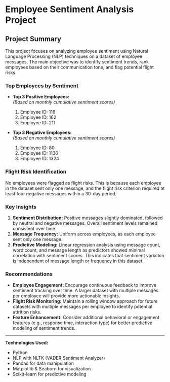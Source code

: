 # Employee Sentiment Analysis Project

## Project Summary

This project focuses on analyzing employee sentiment using Natural Language Processing (NLP) techniques on a dataset of employee messages. The main objective was to identify sentiment trends, rank employees based on their communication tone, and flag potential flight risks.

### Top Employees by Sentiment

- **Top 3 Positive Employees:**  
  *(Based on monthly cumulative sentiment scores)*  
  1. Employee ID: 116 
  2. Employee ID: 162
  3. Employee ID: 211 

- **Top 3 Negative Employees:**  
  *(Based on monthly cumulative sentiment scores)*  
  1. Employee ID: 80  
  2. Employee ID: 1136  
  3. Employee ID: 1324  

### Flight Risk Identification

No employees were flagged as flight risks. This is because each employee in the dataset sent only one message, and the flight risk criterion required at least four negative messages within a 30-day period.

### Key Insights

1. **Sentiment Distribution:** Positive messages slightly dominated, followed by neutral and negative messages. Overall sentiment levels remained consistent over time.
2. **Message Frequency:** Uniform across employees, as each employee sent only one message.
3. **Predictive Modeling:** Linear regression analysis using message count, word count, and message length as predictors showed minimal correlation with sentiment scores. This indicates that sentiment variation is independent of message length or frequency in this dataset.

### Recommendations

- **Employee Engagement:** Encourage continuous feedback to improve sentiment tracking over time. A larger dataset with multiple messages per employee will provide more actionable insights.
- **Flight Risk Monitoring:** Maintain a rolling window approach for future datasets with multiple messages per employee to identify potential attrition risks.
- **Feature Enhancement:** Consider additional behavioral or engagement features (e.g., response time, interaction type) for better predictive modeling of sentiment trends.

---

**Technologies Used:**  
- Python  
- NLP with NLTK (VADER Sentiment Analyzer)  
- Pandas for data manipulation  
- Matplotlib & Seaborn for visualization  
- Scikit-learn for predictive modeling


